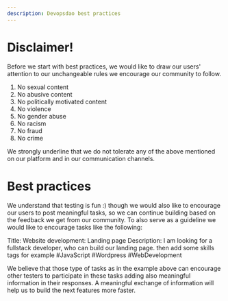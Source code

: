 ```yaml
---
description: Devopsdao best practices
---
```


# Disclaimer!

Before we start with best practices, we would like to draw our users' attention to our unchangeable rules we encourage our community to follow.

1. No sexual content
2. No abusive content
3. No politically motivated content
4. No violence
5. No gender abuse
6. No racism
7. No fraud
8. No crime

We strongly underline that we do not tolerate any of the above mentioned on our platform and in our communication channels.

# Best practices

We understand that testing is fun :) though we would also like to encourage our users to post meaningful tasks, so we can continue building based on the feedback we get from our community. To also serve as a guideline we would like to encourage tasks like the following:

Title: Website development: Landing page
Description: I am looking for a fullstack developer, who can build our landing page.
then add some skills tags for example #JavaScript #Wordpress #WebDevelopment

We believe that those type of tasks as in the example above can encourage other testers to participate in these tasks adding also meaningful information in their responses. A meaningful exchange of information will help us to build the next features more faster.


